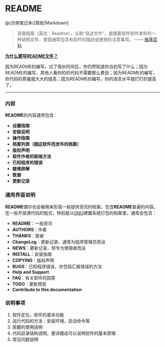 # README

@(示例笔记本)[帮助|Markdown]

> 读我档案（英文：Readme），又称“自述文件”，是随着软件软件发布的一种说明文件，里面通常包含有软件的描述或使用的注意事项。    —— [维基百科](https://zh.wikipedia.org/wiki/Readme)

[**为什么要写README文件？**](https://www.cnblogs.com/wj-1314/p/7551184.html)

​		因为README的编写，过了很长时间后，你仍然知道你当初写了什么；因为README的编写，其他人看你的的代码不需要那么费劲；因为README的编写，你代码的质量就大大的提高；因为README的编写，你的语言水平就打打的提高了。

------------------

### 内容

**README**的内容通常包含：

- **设置指南**
- **安装说明**
- **操作指南**
- **档案列表（随这软件而发布的档案）**
- **版权声明**
- **软件作者的联络方法**
- **已知程序的错误**
- **疑难排解**
- **致谢**
- **更新记录**



### 通用界面说明

**README**偶尔也会被用来形容一些提供资讯的档案，包含**README**普遍的内容。在一些开放源代码的程式，特别是以[GNU](https://zh.wikipedia.org/wiki/GNU)建置系统打包的档案里，通常会包含：

- **README**：一般资讯
- **AUTHORS**：作者
- **THANKS**：致谢
- **ChangeLog**：更新记录，通常为程序管理员而设
- **NEWS**：更新记录，但专为使用者而设
- **INSTALL**：安装指南
- **COPYING**：版权声明
- **BUGS**：已知程序错误，亦包括汇报错误的方法
- **Help and Support**
- **FAQ**：有关软件的回答
- **TODO**：更新预告
- **Contribute to this documentation**



### 说明事项

1. 软件定位，软件的基本功能
2. 运行代码的方法：安装环境，启动命令等
3. 简要的使用说明
4. 代码目录结构说明，更详细店可以说明软件的基本原理
5. 常见问题说明


